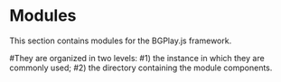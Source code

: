 Modules
=========

This section contains modules for the BGPlay.js framework.

#They are organized in two levels:
#1) the instance in which they are commonly used;
#2) the directory containing the module components.
